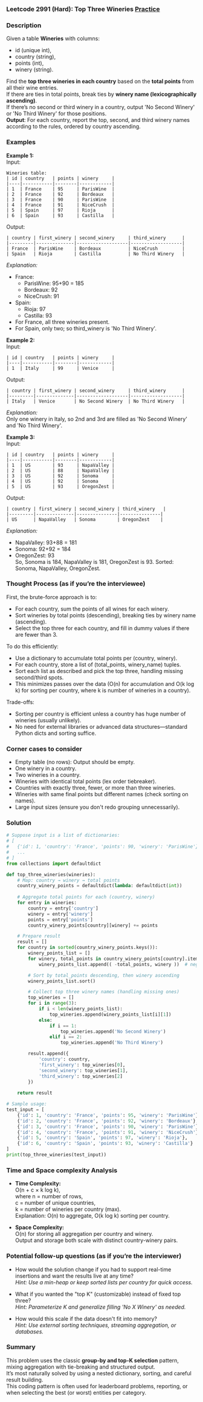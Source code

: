 ### Leetcode 2991 (Hard): Top Three Wineries  [Practice](https://leetcode.com/problems/top-three-wineries)

### Description  
Given a table **Wineries** with columns:  
- id (unique int),  
- country (string),  
- points (int),  
- winery (string).  

Find the **top three wineries in each country** based on the **total points** from all their wine entries.  
If there are ties in total points, break ties by **winery name (lexicographically ascending)**.  
If there’s no second or third winery in a country, output 'No Second Winery' or 'No Third Winery' for those positions.  
**Output**: For each country, report the top, second, and third winery names according to the rules, ordered by country ascending.

### Examples  

**Example 1:**  
Input:
```
Wineries table:
| id | country   | points | winery     |
|----|-----------|--------|------------|
| 1  | France    | 95     | ParisWine  |
| 2  | France    | 92     | Bordeaux   |
| 3  | France    | 90     | ParisWine  |
| 4  | France    | 91     | NiceCrush  |
| 5  | Spain     | 97     | Rioja      |
| 6  | Spain     | 93     | Castilla   |
```
Output:
```
| country | first_winery | second_winery     | third_winery      |
|---------|--------------|-------------------|-------------------|
| France  | ParisWine    | Bordeaux          | NiceCrush         |
| Spain   | Rioja        | Castilla          | No Third Winery   |
```
*Explanation:*  
- France:  
  - ParisWine: 95+90 = 185  
  - Bordeaux: 92  
  - NiceCrush: 91  
- Spain:  
  - Rioja: 97  
  - Castilla: 93  
- For France, all three wineries present.  
- For Spain, only two; so third_winery is 'No Third Winery'.

**Example 2:**  
Input:
```
| id | country   | points | winery     |
|----|-----------|--------|------------|
| 1  | Italy     | 99     | Venice     |
```
Output:
```
| country | first_winery | second_winery     | third_winery      |
|---------|--------------|-------------------|-------------------|
| Italy   | Venice       | No Second Winery  | No Third Winery   |
```
*Explanation:*  
Only one winery in Italy, so 2nd and 3rd are filled as 'No Second Winery' and 'No Third Winery'.

**Example 3:**  
Input:
```
| id | country   | points | winery     |
|----|-----------|--------|------------|
| 1  | US        | 93     | NapaValley |
| 2  | US        | 88     | NapaValley |
| 3  | US        | 92     | Sonoma     |
| 4  | US        | 92     | Sonoma     |
| 5  | US        | 93     | OregonZest |
```
Output:
```
| country | first_winery | second_winery | third_winery   |
|---------|--------------|---------------|---------------|
| US      | NapaValley   | Sonoma        | OregonZest    |
```
*Explanation:*  
- NapaValley: 93+88 = 181  
- Sonoma: 92+92 = 184  
- OregonZest: 93  
So, Sonoma is 184, NapaValley is 181, OregonZest is 93. Sorted: Sonoma, NapaValley, OregonZest.

### Thought Process (as if you’re the interviewee)  
First, the brute-force approach is to:
- For each country, sum the points of all wines for each winery.
- Sort wineries by total points (descending), breaking ties by winery name (ascending).
- Select the top three for each country, and fill in dummy values if there are fewer than 3.

To do this efficiently:
- Use a dictionary to accumulate total points per (country, winery).
- For each country, store a list of (total_points, winery_name) tuples.
- Sort each list as described and pick the top three, handling missing second/third spots.
- This minimizes passes over the data (O(n) for accumulation and O(k log k) for sorting per country, where k is number of wineries in a country).

Trade-offs:  
- Sorting per country is efficient unless a country has huge number of wineries (usually unlikely).
- No need for external libraries or advanced data structures—standard Python dicts and sorting suffice.

### Corner cases to consider  
- Empty table (no rows): Output should be empty.
- One winery in a country.
- Two wineries in a country.
- Wineries with identical total points (lex order tiebreaker).
- Countries with exactly three, fewer, or more than three wineries.
- Wineries with same final points but different names (check sorting on names).
- Large input sizes (ensure you don't redo grouping unnecessarily).

### Solution

```python
# Suppose input is a list of dictionaries:
# [
#   {'id': 1, 'country': 'France', 'points': 90, 'winery': 'ParisWine'},
#   ...
# ]
from collections import defaultdict

def top_three_wineries(wineries):
    # Map: country → winery → total points
    country_winery_points = defaultdict(lambda: defaultdict(int))
    
    # Aggregate total points for each (country, winery)
    for entry in wineries:
        country = entry['country']
        winery = entry['winery']
        points = entry['points']
        country_winery_points[country][winery] += points

    # Prepare result
    result = []
    for country in sorted(country_winery_points.keys()):
        winery_points_list = []
        for winery, total_points in country_winery_points[country].items():
            winery_points_list.append(( -total_points, winery ))  # negative for descending sort

        # Sort by total_points descending, then winery ascending
        winery_points_list.sort()

        # Collect top three winery names (handling missing ones)
        top_wineries = []
        for i in range(3):
            if i < len(winery_points_list):
                top_wineries.append(winery_points_list[i][1])
            else:
                if i == 1:
                    top_wineries.append('No Second Winery')
                elif i == 2:
                    top_wineries.append('No Third Winery')

        result.append({
            'country': country,
            'first_winery': top_wineries[0],
            'second_winery': top_wineries[1],
            'third_winery': top_wineries[2]
        })
    
    return result

# Sample usage:
test_input = [
    {'id': 1, 'country': 'France', 'points': 95, 'winery': 'ParisWine'},
    {'id': 2, 'country': 'France', 'points': 92, 'winery': 'Bordeaux'},
    {'id': 3, 'country': 'France', 'points': 90, 'winery': 'ParisWine'},
    {'id': 4, 'country': 'France', 'points': 91, 'winery': 'NiceCrush'},
    {'id': 5, 'country': 'Spain', 'points': 97, 'winery': 'Rioja'},
    {'id': 6, 'country': 'Spain', 'points': 93, 'winery': 'Castilla'}
]
print(top_three_wineries(test_input))
```

### Time and Space complexity Analysis  

- **Time Complexity:**  
  O(n + c × k log k),  
  where n = number of rows,  
  c = number of unique countries,  
  k = number of wineries per country (max).  
  Explanation: O(n) to aggregate, O(k log k) sorting per country.

- **Space Complexity:**  
  O(n) for storing all aggregation per country and winery.  
  Output and storage both scale with distinct country-winery pairs.

### Potential follow-up questions (as if you’re the interviewer)  

- How would the solution change if you had to support real-time insertions and want the results live at any time?  
  *Hint: Use a min-heap or keep sorted lists per country for quick access.*

- What if you wanted the "top K" (customizable) instead of fixed top three?  
  *Hint: Parameterize K and generalize filling 'No X Winery' as needed.*

- How would this scale if the data doesn't fit into memory?  
  *Hint: Use external sorting techniques, streaming aggregation, or databases.*

### Summary
This problem uses the classic **group-by and top-K selection** pattern, mixing aggregation with tie-breaking and structured output.  
It’s most naturally solved by using a nested dictionary, sorting, and careful result building.  
This coding pattern is often used for leaderboard problems, reporting, or when selecting the best (or worst) entities per category.